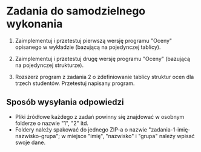 Zadania do samodzielnego wykonania
==================================

1. Zaimplementuj i przetestuj pierwszą wersję programu "Oceny" opisanego w wykładzie (bazującą na pojedynczej tablicy).

2. Zaimplementuj i przetestuj drugę wersję programu "Oceny" (bazującą na pojedynczej strukturze).

3. Rozszerz program z zadania 2 o zdefiniowanie tablicy struktur ocen dla trzech studentów. Przetestuj napisany program.  

Sposób wysyłania odpowiedzi
---------------------------
- Pliki źródłowe każdego z zadań powinny się znajdować w osobnym folderze o nazwie "1", "2" itd.
- Foldery należy spakować do jednego ZIP-a o nazwie "zadania-1-imię-nazwisko-grupa"; w miejsce "imię", "nazwisko" i "grupa" należy wpisać swoje dane.   

